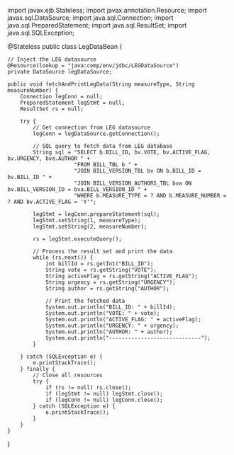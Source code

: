 import javax.ejb.Stateless;
import javax.annotation.Resource;
import javax.sql.DataSource;
import java.sql.Connection;
import java.sql.PreparedStatement;
import java.sql.ResultSet;
import java.sql.SQLException;

@Stateless
public class LegDataBean {

    // Inject the LEG datasource
    @Resource(lookup = "java:comp/env/jdbc/LEGDataSource")
    private DataSource legDataSource;

    public void fetchAndPrintLegData(String measureType, String measureNumber) {
        Connection legConn = null;
        PreparedStatement legStmt = null;
        ResultSet rs = null;

        try {
            // Get connection from LEG datasource
            legConn = legDataSource.getConnection();

            // SQL query to fetch data from LEG database
            String sql = "SELECT b.BILL_ID, bv.VOTE, bv.ACTIVE_FLAG, bv.URGENCY, bva.AUTHOR " +
                         "FROM BILL_TBL b " +
                         "JOIN BILL_VERSION_TBL bv ON b.BILL_ID = bv.BILL_ID " +
                         "JOIN BILL_VERSION_AUTHORS_TBL bva ON bv.BILL_VERSION_ID = bva.BILL_VERSION_ID " +
                         "WHERE b.MEASURE_TYPE = ? AND b.MEASURE_NUMBER = ? AND bv.ACTIVE_FLAG = 'Y'";

            legStmt = legConn.prepareStatement(sql);
            legStmt.setString(1, measureType);
            legStmt.setString(2, measureNumber);

            rs = legStmt.executeQuery();

            // Process the result set and print the data
            while (rs.next()) {
                int billId = rs.getInt("BILL_ID");
                String vote = rs.getString("VOTE");
                String activeFlag = rs.getString("ACTIVE_FLAG");
                String urgency = rs.getString("URGENCY");
                String author = rs.getString("AUTHOR");

                // Print the fetched data
                System.out.println("BILL_ID: " + billId);
                System.out.println("VOTE: " + vote);
                System.out.println("ACTIVE_FLAG: " + activeFlag);
                System.out.println("URGENCY: " + urgency);
                System.out.println("AUTHOR: " + author);
                System.out.println("-----------------------------");
            }

        } catch (SQLException e) {
            e.printStackTrace();
        } finally {
            // Close all resources
            try {
                if (rs != null) rs.close();
                if (legStmt != null) legStmt.close();
                if (legConn != null) legConn.close();
            } catch (SQLException e) {
                e.printStackTrace();
            }
        }
    }
}
